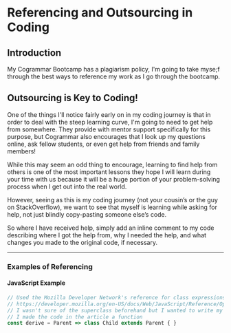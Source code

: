 # Referencing and Outsourcing in Coding

## Introduction
My Cogrammar Bootcamp has a plagiarism policy, I'm going to take myse;f through the best ways to reference my work as I go through the bootcamp.

## Outsourcing is Key to Coding!
One of the things I'll notice fairly early on in my coding journey is that in order to deal with the steep learning curve, I'm going to need to get help from somewhere. They provide with mentor support specifically for this purpose, but Cogrammar also encourages that I look up my questions online, ask fellow students, or even get help from friends and family members!

While this may seem an odd thing to encourage, learning to find help from others is one of the most important lessons they hope I will learn during your time with us because it will be a huge portion of your problem-solving process when I get out into the real world.

However, seeing as this is my coding journey (not your cousin’s or the guy on StackOverflow), we want to see that myself is learning while asking for help, not just blindly copy-pasting someone else’s code.

So where I have received help, simply add an inline comment to my code describing where I got the help from, why I needed the help, and what changes you made to the original code, if necessary.

---

### Examples of Referencing

#### JavaScript Example
```javascript
// Used the Mozilla Developer Network's reference for class expressions to parameterise the superclass:
// https://developer.mozilla.org/en-US/docs/Web/JavaScript/Reference/Operators/class
// I wasn't sure of the superclass beforehand but I wanted to write my subclass
// I made the code in the article a function
const derive = Parent => class Child extends Parent { }
